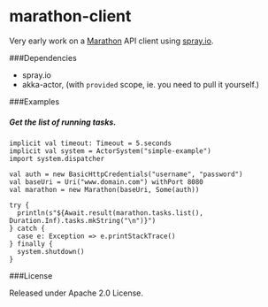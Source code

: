 # marathon-client

Very early work on a [Marathon](https://mesosphere.github.io/marathon/) API client using [spray.io](http://spray.io/).

###Dependencies

* spray.io
* akka-actor, (with `provided` scope, ie. you need to pull it yourself.)

###Examples

##### Get the list of running tasks.

```
implicit val timeout: Timeout = 5.seconds
implicit val system = ActorSystem("simple-example")
import system.dispatcher

val auth = new BasicHttpCredentials("username", "password")
val baseUri = Uri("www.domain.com") withPort 8080
val marathon = new Marathon(baseUri, Some(auth))

try {
  println(s"${Await.result(marathon.tasks.list(), Duration.Inf).tasks.mkString("\n")}")
} catch {
  case e: Exception => e.printStackTrace()
} finally {
  system.shutdown()
}
```

###License

Released under Apache 2.0 License.

